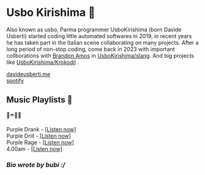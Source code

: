 # Usbo Kirishima 🍇

Also known as usbo, Parma programmer UsboKirishima (born Davide Usberti) started coding little automated softwares in 2019, in recent years he has taken part in the Italian scene collaborating on many projects. After a long period of non-stop coding, come back in  2023 with important collborations with [Brandon Amos](https://github.com/bamos) in [UsboKirishima/slang](https://github.com/UsboKirishima/slang). And big projects like  [UsboKirishima/Krokodil](https://github.com/UsboKirishima/krokodil) .

[davideusberti.me](https://davideusberti.me)<br/>
[spotify](https://open.spotify.com/user/r6zgsygw4x6fvx1qj24jvy9ef?si=2bff1bc748d64f72)

## Music Playlists 💜

🥤☂️👿🔮

Purple Drank - [[Listen now]](https://open.spotify.com/playlist/0uPV1U7WF8jMDT2GAsoY3l?si=7596cfcb323e4930)<br/>
Purple Drill - [[Listen now]](https://open.spotify.com/playlist/5ywx8qCuqQa7pc3IokVxzE?si=466567cb5ac24ff7)<br/> 
Purple Rage  - [[Listen now]](https://open.spotify.com/playlist/52oolDQWhIBeHS6ndCSE0j?si=6be148c7aa074a0f)<br/>
4.00am       - [[Listen now]](https://open.spotify.com/playlist/3waErf4KMA3iVDEzfemTPn?si=5e7f17be84674447)<br/>

### *Bio wrote by bubi :/*
